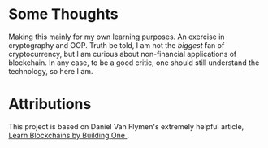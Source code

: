 # Some Thoughts



Making this mainly for my own learning purposes. An exercise in cryptography and OOP. Truth be told, I am not the <i> biggest </i>
fan of cryptocurrency, but I am curious about non-financial applications of blockchain. In any case, to be a good critic, one should still understand the technology, so here I am.




# Attributions


This project is based on Daniel Van Flymen's extremely helpful article,
<a href= "https://hackernoon.com/learn-blockchains-by-building-one-117428612f46"> Learn Blockchains by Building One </a>.
